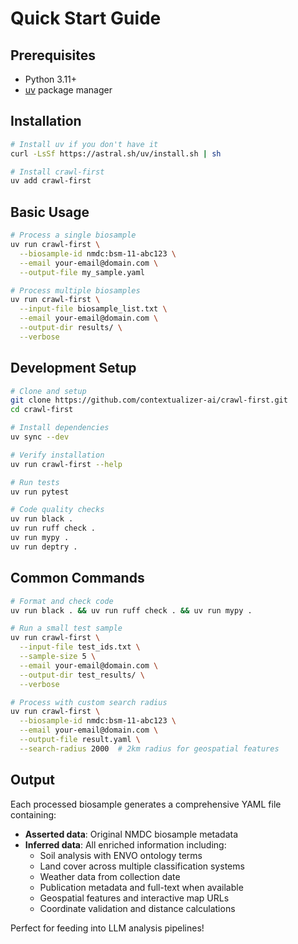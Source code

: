 # Quick Start Guide

## Prerequisites

- Python 3.11+ 
- [uv](https://docs.astral.sh/uv/) package manager

## Installation

```bash
# Install uv if you don't have it
curl -LsSf https://astral.sh/uv/install.sh | sh

# Install crawl-first
uv add crawl-first
```

## Basic Usage

```bash
# Process a single biosample
uv run crawl-first \
  --biosample-id nmdc:bsm-11-abc123 \
  --email your-email@domain.com \
  --output-file my_sample.yaml

# Process multiple biosamples
uv run crawl-first \
  --input-file biosample_list.txt \
  --email your-email@domain.com \
  --output-dir results/ \
  --verbose
```

## Development Setup

```bash
# Clone and setup
git clone https://github.com/contextualizer-ai/crawl-first.git
cd crawl-first

# Install dependencies
uv sync --dev

# Verify installation
uv run crawl-first --help

# Run tests
uv run pytest

# Code quality checks
uv run black .
uv run ruff check .
uv run mypy .
uv run deptry .
```

## Common Commands

```bash
# Format and check code
uv run black . && uv run ruff check . && uv run mypy .

# Run a small test sample
uv run crawl-first \
  --input-file test_ids.txt \
  --sample-size 5 \
  --email your-email@domain.com \
  --output-dir test_results/ \
  --verbose

# Process with custom search radius
uv run crawl-first \
  --biosample-id nmdc:bsm-11-abc123 \
  --email your-email@domain.com \
  --output-file result.yaml \
  --search-radius 2000  # 2km radius for geospatial features
```

## Output

Each processed biosample generates a comprehensive YAML file containing:
- **Asserted data**: Original NMDC biosample metadata
- **Inferred data**: All enriched information including:
  - Soil analysis with ENVO ontology terms
  - Land cover across multiple classification systems  
  - Weather data from collection date
  - Publication metadata and full-text when available
  - Geospatial features and interactive map URLs
  - Coordinate validation and distance calculations

Perfect for feeding into LLM analysis pipelines!
